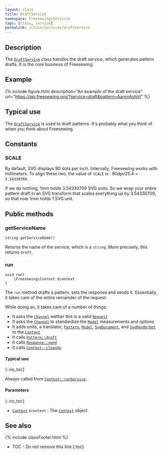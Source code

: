```yaml
---
layout: class
title: DraftService
namespace: Freesewing\Services
tags: [class, service]
permalink: /class/services/draftservice
---
```

## Description 

The [`DraftService`](draftservice) class handles the draft service, 
which generates pattern drafts. 
It is the core business of Freesewing.

## Example

{% include figure.html 
    description="An example of the draft service"
    url="https://api.freesewing.org/?service=draft&pattern=AaronAshirt"
%}


## Typical use

The [`DraftService`](draftservice) is used to draft patterns. It's probably what
you think of when you think about Freesewing. 

## Constants

### SCALE

By default, SVG displays 90 dots per inch. 
Internally, Freesewing works with millimeters.
To align these two, the value of `SCALE` is : 90dpi/25.4 = `3.54330709`.

If we do nothing, 1mm holds 3.54330709 SVG units. 
So we wrap your entire pattern draft in an SVG transform that
scales everything up by 3.54330709, so that now 1mm holds 1 SVG unit.

## Public methods

### getServiceName

```php?start_inline=1
string getServiceName() 
```
Returns the name of the service, which is a `string`. More precisely, this returns `draft`.

### run

```php?start_inline=1
void run(
    \Freesewing\Context $context
) 
```
The `run` method drafts a pattern, sets the response and sends it.
Essentially, it takes care of the entire remainder of the request.

While doing so, it takes care of a number of things:

- It asks the [`Channel`](/class/channels/core/channel) wether this is a valid [`Request`](../request)
- It asks the [`Channel`](/class/channels/core/channel) to standardize the [`Model`](../model) measurements and options
- It adds units, a translator, [`Pattern`](../patterns/core/pattern), [`Model`](../model), 
[`SvgDocument`](../svgdocument), and [`SvgRenderbot`](../svgrenderbot) to the [`Context`](../context)
- It calls [`Pattern::draft`](../patterns/core/pattern#draft)
- It calls [`Response::send`](../response#send)
- It calls [`Context::cleanUp`](../context#cleanup)

#### Typical use
{:.no_toc}

Always called from [`Context::runService`](../context#runservice).

#### Parameters
{:.no_toc}

- [`Context`](../context) `$context` : The [`Context`](../context) object


## See also
{% include classFooter.html %}
* TOC - Do not remove this line
{:toc}
